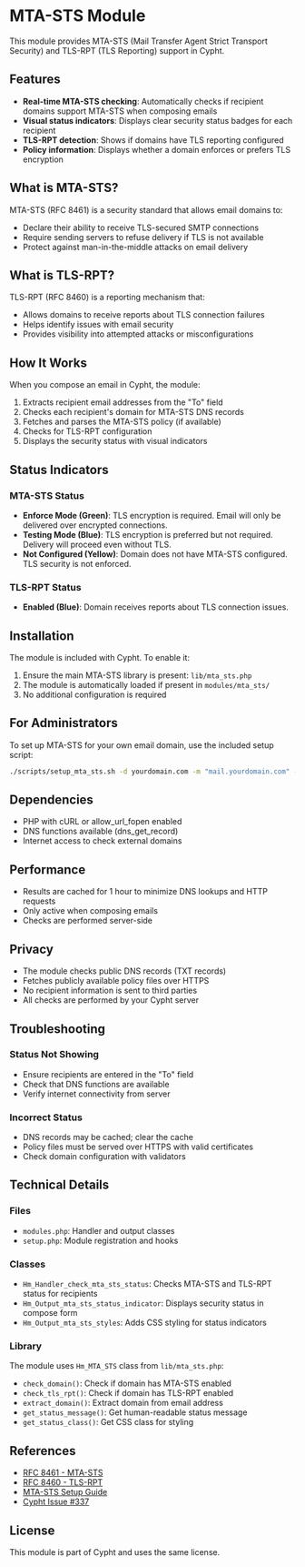 # MTA-STS Module

This module provides MTA-STS (Mail Transfer Agent Strict Transport Security) and TLS-RPT (TLS Reporting) support in Cypht.

## Features

- **Real-time MTA-STS checking**: Automatically checks if recipient domains support MTA-STS when composing emails
- **Visual status indicators**: Displays clear security status badges for each recipient
- **TLS-RPT detection**: Shows if domains have TLS reporting configured
- **Policy information**: Displays whether a domain enforces or prefers TLS encryption

## What is MTA-STS?

MTA-STS (RFC 8461) is a security standard that allows email domains to:
- Declare their ability to receive TLS-secured SMTP connections
- Require sending servers to refuse delivery if TLS is not available
- Protect against man-in-the-middle attacks on email delivery

## What is TLS-RPT?

TLS-RPT (RFC 8460) is a reporting mechanism that:
- Allows domains to receive reports about TLS connection failures
- Helps identify issues with email security
- Provides visibility into attempted attacks or misconfigurations

## How It Works

When you compose an email in Cypht, the module:

1. Extracts recipient email addresses from the "To" field
2. Checks each recipient's domain for MTA-STS DNS records
3. Fetches and parses the MTA-STS policy (if available)
4. Checks for TLS-RPT configuration
5. Displays the security status with visual indicators

## Status Indicators

### MTA-STS Status

- **Enforce Mode (Green)**: TLS encryption is required. Email will only be delivered over encrypted connections.
- **Testing Mode (Blue)**: TLS encryption is preferred but not required. Delivery will proceed even without TLS.
- **Not Configured (Yellow)**: Domain does not have MTA-STS configured. TLS security is not enforced.

### TLS-RPT Status

- **Enabled (Blue)**: Domain receives reports about TLS connection issues.

## Installation

The module is included with Cypht. To enable it:

1. Ensure the main MTA-STS library is present: `lib/mta_sts.php`
2. The module is automatically loaded if present in `modules/mta_sts/`
3. No additional configuration is required

## For Administrators

To set up MTA-STS for your own email domain, use the included setup script:

```bash
./scripts/setup_mta_sts.sh -d yourdomain.com -m "mail.yourdomain.com" -e security@yourdomain.com
```



## Dependencies

- PHP with cURL or allow_url_fopen enabled
- DNS functions available (dns_get_record)
- Internet access to check external domains

## Performance

- Results are cached for 1 hour to minimize DNS lookups and HTTP requests
- Only active when composing emails
- Checks are performed server-side

## Privacy

- The module checks public DNS records (TXT records)
- Fetches publicly available policy files over HTTPS
- No recipient information is sent to third parties
- All checks are performed by your Cypht server

## Troubleshooting

### Status Not Showing

- Ensure recipients are entered in the "To" field
- Check that DNS functions are available
- Verify internet connectivity from server

### Incorrect Status

- DNS records may be cached; clear the cache
- Policy files must be served over HTTPS with valid certificates
- Check domain configuration with validators

## Technical Details

### Files

- `modules.php`: Handler and output classes
- `setup.php`: Module registration and hooks

### Classes

- `Hm_Handler_check_mta_sts_status`: Checks MTA-STS and TLS-RPT status for recipients
- `Hm_Output_mta_sts_status_indicator`: Displays security status in compose form
- `Hm_Output_mta_sts_styles`: Adds CSS styling for status indicators

### Library

The module uses `Hm_MTA_STS` class from `lib/mta_sts.php`:

- `check_domain()`: Check if domain has MTA-STS enabled
- `check_tls_rpt()`: Check if domain has TLS-RPT enabled
- `extract_domain()`: Extract domain from email address
- `get_status_message()`: Get human-readable status message
- `get_status_class()`: Get CSS class for styling

## References

- [RFC 8461 - MTA-STS](https://tools.ietf.org/html/rfc8461)
- [RFC 8460 - TLS-RPT](https://tools.ietf.org/html/rfc8460)
- [MTA-STS Setup Guide](https://dmarcly.com/blog/how-to-set-up-mta-sts-and-tls-reporting)
- [Cypht Issue #337](https://github.com/cypht-org/cypht/issues/337)

## License

This module is part of Cypht and uses the same license.
